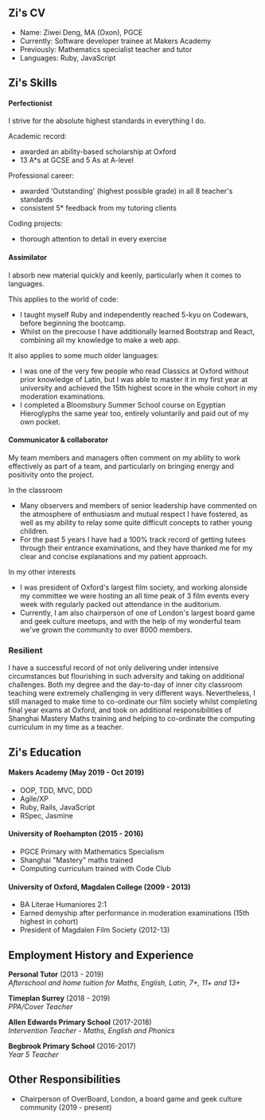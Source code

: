 ## Zi's CV

- Name: Ziwei Deng, MA (Oxon), PGCE
- Currently: Software developer trainee at Makers Academy
- Previously: Mathematics specialist teacher and tutor
- Languages: Ruby, JavaScript

## Zi's Skills

#### Perfectionist

I strive for the absolute highest standards in everything I do. 

Academic record:
- awarded an ability-based scholarship at Oxford
- 13 A*s at GCSE and 5 As at A-level

Professional career:
- awarded 'Outstanding' (highest possible grade) in all 8 teacher's standards
- consistent 5* feedback from my tutoring clients

Coding projects:
- thorough attention to detail in every exercise

#### Assimilator

I absorb new material quickly and keenly, particularly when it comes to languages. 

This applies to the world of code:
- I taught myself Ruby and independently reached 5-kyu on Codewars, before beginning the bootcamp.
- Whilst on the precouse I have additionally learned Bootstrap and React, combining all my knowledge to make a web app.

It also applies to some much older languages:
- I was one of the very few people who read Classics at Oxford without prior knowledge of Latin, but I was able to master it in my first year at university and achieved the 15th highest score in the whole cohort in my moderation examinations. 
- I completed a Bloomsbury Summer School course on Egyptian Hieroglyphs the same year too, entirely voluntarily and paid out of my own pocket.

#### Communicator & collaborator

My team members and managers often comment on my ability to work effectively as part of a team, and particularly on bringing energy and positivity onto the project.

In the classroom
- Many observers and members of senior leadership have commented on the atmosphere of enthusiasm and mutual respect I have fostered, as well as my ability to relay some quite difficult concepts to rather young children.
- For the past 5 years I have had a 100% track record of getting tutees through their entrance examinations, and they have thanked me for my clear and concise explanations and my patient approach.

In my other interests
- I was president of Oxford's largest film society, and working alonside my committee we were hosting an all time peak of 3 film events every week with regularly packed out attendance in the auditorium.
- Currently, I am also chairperson of one of London's largest board game and geek culture meetups, and with the help of my wonderful team we've grown the community to over 8000 members.

### Resilient

I have a successful record of not only delivering under intensive circumstances but flourishing in such adversity and taking on additional challenges. Both my degree and the day-to-day of inner city classroom teaching were extremely challenging in very different ways. Nevertheless, I still managed to make time to co-ordinate our film society whilst completing final year exams at Oxford, and took on additional responsibilities of Shanghai Mastery Maths training and helping to co-ordinate the computing curriculum in my time as a teacher. 


## Zi's Education

#### Makers Academy (May 2019 - Oct 2019)
- OOP, TDD, MVC, DDD
- Agile/XP
- Ruby, Rails, JavaScript
- RSpec, Jasmine

#### University of Roehampton  (2015 - 2016)
- PGCE Primary with Mathematics Specialism
- Shanghai "Mastery" maths trained
- Computing curriculum trained with Code Club

#### University of Oxford, Magdalen College (2009 - 2013)
- BA Literae Humaniores 2:1
- Earned demyship after performance in moderation examinations (15th highest in cohort)
- President of Magdalen Film Society (2012-13)


## Employment History and Experience

**Personal Tutor** (2013 - 2019)    
*Afterschool and home tuition for Maths, English, Latin, 7+, 11+ and 13+*

**Timeplan Surrey** (2018 - 2019)   
*PPA/Cover Teacher*  

**Allen Edwards Primary School** (2017-2018)   
*Intervention Teacher - Maths, English and Phonics*  

**Begbrook Primary School** (2016-2017)   
*Year 5 Teacher* 

## Other Responsibilities

- Chairperson of OverBoard, London, a board game and geek culture community (2019 - present)
